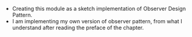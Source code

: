 - Creating this module as a sketch implementation of Observer Design Pattern.
- I am implementing my own version of observer pattern, from what I understand 
  after reading the preface of the chapter. 

